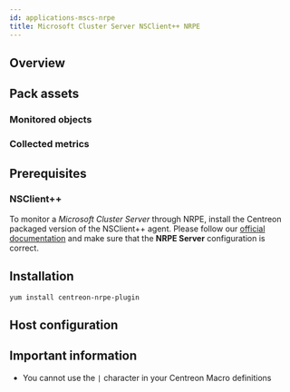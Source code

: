 ```yaml
---
id: applications-mscs-nrpe
title: Microsoft Cluster Server NSClient++ NRPE
---
```


## Overview

## Pack assets

### Monitored objects

### Collected metrics

## Prerequisites

### NSClient++

To monitor a *Microsoft Cluster Server* through NRPE, install the Centreon packaged version 
of the NSClient++ agent. Please follow our [official documentation](../plugin-packs/tutorials/centreon-nsclient-tutorial.html) 
and make sure that the **NRPE Server** configuration is correct. 

## Installation 

``` shell
yum install centreon-nrpe-plugin
```

## Host configuration

## Important information

* You cannot use the `|` character in your Centreon Macro definitions